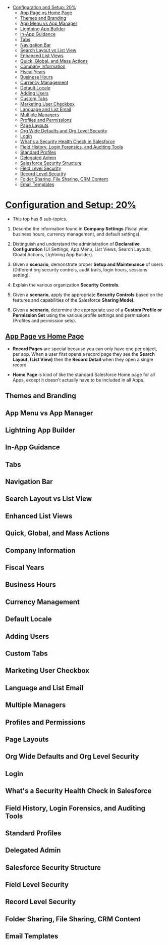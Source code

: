 - [Configuration and Setup: 20%](#configuration-and-setup-20)
  - [App Page vs Home Page](#app-page-vs-home-page)
  - [Themes and Branding](#themes-and-branding)
  - [App Menu vs App Manager](#app-menu-vs-app-manager)
  - [Lightning App Builder](#lightning-app-builder)
  - [In-App Guidance](#in-app-guidance)
  - [Tabs](#tabs)
  - [Navigation Bar](#navigation-bar)
  - [Search Layout vs List View](#search-layout-vs-list-view)
  - [Enhanced List Views](#enhanced-list-views)
  - [Quick, Global, and Mass Actions](#quick-global-and-mass-actions)
  - [Company Information](#company-information)
  - [Fiscal Years](#fiscal-years)
  - [Business Hours](#business-hours)
  - [Currency Management](#currency-management)
  - [Default Locale](#default-locale)
  - [Adding Users](#adding-users)
  - [Custom Tabs](#custom-tabs)
  - [Marketing User Checkbox](#marketing-user-checkbox)
  - [Language and List Email](#language-and-list-email)
  - [Multiple Managers](#multiple-managers)
  - [Profiles and Permissions](#profiles-and-permissions)
  - [Page Layouts](#page-layouts)
  - [Org Wide Defaults and Org Level Security](#org-wide-defaults-and-org-level-security)
  - [Login](#login)
  - [What's a Security Health Check in Salesforce](#whats-a-security-health-check-in-salesforce)
  - [Field History, Login Forensics, and Auditing Tools](#field-history-login-forensics-and-auditing-tools)
  - [Standard Profiles](#standard-profiles)
  - [Delegated Admin](#delegated-admin)
  - [Salesforce Security Structure](#salesforce-security-structure)
  - [Field Level Security](#field-level-security)
  - [Record Level Security](#record-level-security)
  - [Folder Sharing, File Sharing, CRM Content](#folder-sharing-file-sharing-crm-content)
  - [Email Templates](#email-templates)

# [Configuration and Setup: 20%](https://www.youtube.com/playlist?list=PL8O9iwxpgTOI3XSdW0GmASfnok4ovsiQL)

- This top has 6 sub-topics.

1. Describe the information found in **Company Settings** (fiscal year, business hours, currency management, and default settings).
   
2. Distinguish and understand the administration of **Declarative Configuration** (UI Settings, App Menu, List Views, Search Layouts, Gloabl Actions, Lightning App Builder).

3. Given a **scenario**, demonstrate proper **Setup and Maintenance** of users (Different org security controls, audit trails, login hours, sessions setting).

4. Explain the various organization **Security Controls**.

5. Given a **scenario**, apply the appropriate **Security Controls** based on the features and capabilities of the Salesforce **Sharing Model**.

6. Given a **scenario**, determine the appropriate use of a **Custom Profile or Permission Set** using the various profile settings and permissions (Profiles and permission sets).



## [App Page vs Home Page](https://www.youtube.com/watch?v=mB3mDM4INnY&list=PL8O9iwxpgTOI3XSdW0GmASfnok4ovsiQL&index=3)

- **Record Pages** are special because you can only have one per object, per app. When a user first opens a record page they see the **Search Layout, (List View)** then the **Record Detail** when they open a single record.

- **Home Page** is kind of like the standard Salesforce Home page for all Apps, except it doesn't actually have to be included in all Apps.

## Themes and Branding

## App Menu vs App Manager

## Lightning App Builder

## In-App Guidance

## Tabs

## Navigation Bar

## Search Layout vs List View

## Enhanced List Views

## Quick, Global, and Mass Actions

## Company Information

## Fiscal Years

## Business Hours

## Currency Management

## Default Locale

## Adding Users

## Custom Tabs

## Marketing User Checkbox

## Language and List Email

## Multiple Managers

## Profiles and Permissions

## Page Layouts

## Org Wide Defaults and Org Level Security

## Login

## What's a Security Health Check in Salesforce 

## Field History, Login Forensics, and Auditing Tools

## Standard Profiles

## Delegated Admin

## Salesforce Security Structure

## Field Level Security

## Record Level Security

## Folder Sharing, File Sharing, CRM Content

## Email Templates